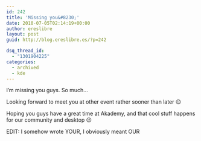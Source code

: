 ```yaml
---
id: 242
title: 'Missing you&#8230;'
date: 2010-07-05T02:14:19+00:00
author: ereslibre
layout: post
guid: http://blog.ereslibre.es/?p=242

dsq_thread_id:
  - "1301904225"
categories:
  - archived
  - kde
---
```

I&#8217;m missing you guys. So much&#8230;

Looking forward to meet you at other event rather sooner than later 😉

Hoping you guys have a great time at Akademy, and that cool stuff happens for our community and desktop 😉

EDIT: I somehow wrote YOUR, I obviously meant OUR
